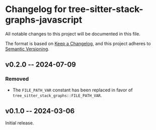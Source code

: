 # Changelog for tree-sitter-stack-graphs-javascript

All notable changes to this project will be documented in this file.

The format is based on [Keep a Changelog](https://keepachangelog.com/en/1.0.0/),
and this project adheres to [Semantic Versioning](https://semver.org/spec/v2.0.0.html).

## v0.2.0 -- 2024-07-09

### Removed

- The `FILE_PATH_VAR` constant has been replaced in favor of `tree_sitter_stack_graphs::FILE_PATH_VAR`.

## v0.1.0 -- 2024-03-06

Initial release.
